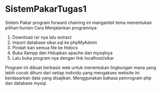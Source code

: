 # SistemPakarTugas1
Sistem Pakar program forward chaining ini mangambil tema menentukan pilihan hunian
Cara Menjalankan programnya:
1. Download rar nya lalu extract
2. Import database sikar.sql ke phpMyAdmin 
3. Pindah kan semua file ke htdocs 
4. Buka Xampp dan Hidupkan apache dan mysqlnya 
5. Lalu buka program nya dengan link localhost/sikar 

Program ini dibuat berbasis web untuk menentukan lingkungan mana yang lebih cocok dihuni dari setiap individu yang mengakses website ini berdasarkan data yang disajikan. 
Menggunakan bahasa pemrogram php dan database mysql.
